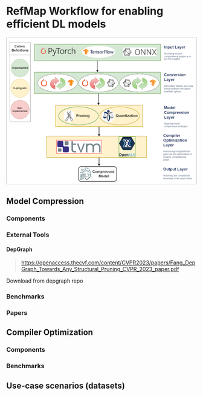 # RefMap Workflow for enabling efficient DL models

![Inference Optimization Workflow](assets/ML_workflow_v1.png)

## Model Compression 

### Components 

### External Tools

#### DepGraph
> https://openaccess.thecvf.com/content/CVPR2023/papers/Fang_DepGraph_Towards_Any_Structural_Pruning_CVPR_2023_paper.pdf

Download from depgraph repo 

### Benchmarks


### Papers


## Compiler Optimization

### Components 


### Benchmarks


## Use-case scenarios (datasets)